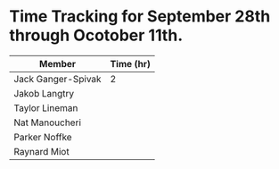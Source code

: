 # Time Tracking for September 28th through Ocotober 11th.

| Member             | Time (hr) |
|--------------------|-----------|
| Jack Ganger-Spivak |    2     |
| Jakob Langtry      |          |
| Taylor Lineman     |          |
| Nat Manoucheri     |          |
| Parker Noffke      |          |
| Raynard Miot       |          |
